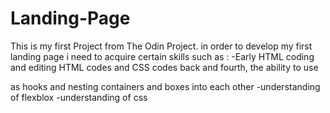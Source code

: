 # Landing-Page
This is my first Project from The Odin Project.
in order to develop my first landing page i need to acquire certain skills such as :
-Early HTML coding and editing HTML codes and CSS codes back and fourth, the ability to use <div> as hooks and nesting containers and boxes into each other
-understanding of flexblox
-understanding of css